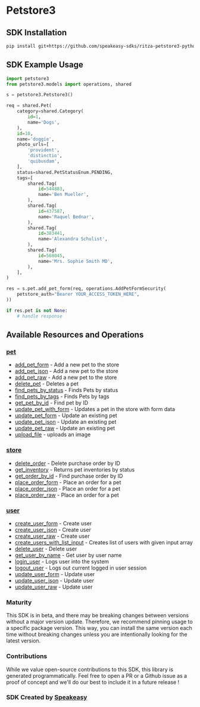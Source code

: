 # Petstore3

<!-- Start SDK Installation -->
## SDK Installation

```bash
pip install git+https://github.com/speakeasy-sdks/ritza-petstore3-python.git
```
<!-- End SDK Installation -->

## SDK Example Usage
<!-- Start SDK Example Usage -->
```python
import petstore3
from petstore3.models import operations, shared

s = petstore3.Petstore3()

req = shared.Pet(
    category=shared.Category(
        id=1,
        name='Dogs',
    ),
    id=10,
    name='doggie',
    photo_urls=[
        'provident',
        'distinctio',
        'quibusdam',
    ],
    status=shared.PetStatusEnum.PENDING,
    tags=[
        shared.Tag(
            id=544883,
            name='Ben Mueller',
        ),
        shared.Tag(
            id=437587,
            name='Raquel Bednar',
        ),
        shared.Tag(
            id=383441,
            name='Alexandra Schulist',
        ),
        shared.Tag(
            id=568045,
            name='Mrs. Sophie Smith MD',
        ),
    ],
)

res = s.pet.add_pet_form(req, operations.AddPetFormSecurity(
    petstore_auth="Bearer YOUR_ACCESS_TOKEN_HERE",
))

if res.pet is not None:
    # handle response
```
<!-- End SDK Example Usage -->

<!-- Start SDK Available Operations -->
## Available Resources and Operations


### [pet](docs/pet/README.md)

* [add_pet_form](docs/pet/README.md#add_pet_form) - Add a new pet to the store
* [add_pet_json](docs/pet/README.md#add_pet_json) - Add a new pet to the store
* [add_pet_raw](docs/pet/README.md#add_pet_raw) - Add a new pet to the store
* [delete_pet](docs/pet/README.md#delete_pet) - Deletes a pet
* [find_pets_by_status](docs/pet/README.md#find_pets_by_status) - Finds Pets by status
* [find_pets_by_tags](docs/pet/README.md#find_pets_by_tags) - Finds Pets by tags
* [get_pet_by_id](docs/pet/README.md#get_pet_by_id) - Find pet by ID
* [update_pet_with_form](docs/pet/README.md#update_pet_with_form) - Updates a pet in the store with form data
* [update_pet_form](docs/pet/README.md#update_pet_form) - Update an existing pet
* [update_pet_json](docs/pet/README.md#update_pet_json) - Update an existing pet
* [update_pet_raw](docs/pet/README.md#update_pet_raw) - Update an existing pet
* [upload_file](docs/pet/README.md#upload_file) - uploads an image

### [store](docs/store/README.md)

* [delete_order](docs/store/README.md#delete_order) - Delete purchase order by ID
* [get_inventory](docs/store/README.md#get_inventory) - Returns pet inventories by status
* [get_order_by_id](docs/store/README.md#get_order_by_id) - Find purchase order by ID
* [place_order_form](docs/store/README.md#place_order_form) - Place an order for a pet
* [place_order_json](docs/store/README.md#place_order_json) - Place an order for a pet
* [place_order_raw](docs/store/README.md#place_order_raw) - Place an order for a pet

### [user](docs/user/README.md)

* [create_user_form](docs/user/README.md#create_user_form) - Create user
* [create_user_json](docs/user/README.md#create_user_json) - Create user
* [create_user_raw](docs/user/README.md#create_user_raw) - Create user
* [create_users_with_list_input](docs/user/README.md#create_users_with_list_input) - Creates list of users with given input array
* [delete_user](docs/user/README.md#delete_user) - Delete user
* [get_user_by_name](docs/user/README.md#get_user_by_name) - Get user by user name
* [login_user](docs/user/README.md#login_user) - Logs user into the system
* [logout_user](docs/user/README.md#logout_user) - Logs out current logged in user session
* [update_user_form](docs/user/README.md#update_user_form) - Update user
* [update_user_json](docs/user/README.md#update_user_json) - Update user
* [update_user_raw](docs/user/README.md#update_user_raw) - Update user
<!-- End SDK Available Operations -->

### Maturity

This SDK is in beta, and there may be breaking changes between versions without a major version update. Therefore, we recommend pinning usage
to a specific package version. This way, you can install the same version each time without breaking changes unless you are intentionally
looking for the latest version.

### Contributions

While we value open-source contributions to this SDK, this library is generated programmatically.
Feel free to open a PR or a Github issue as a proof of concept and we'll do our best to include it in a future release !

### SDK Created by [Speakeasy](https://docs.speakeasyapi.dev/docs/using-speakeasy/client-sdks)
